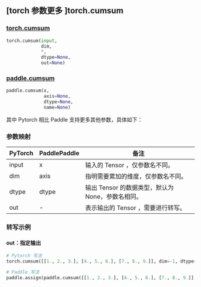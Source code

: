 ## [torch 参数更多 ]torch.cumsum

### [torch.cumsum](https://pytorch.org/docs/stable/generated/torch.cumsum.html?highlight=cumsum#torch.cumsum)

```python
torch.cumsum(input,
             dim,
             *,
             dtype=None,
             out=None)
```

### [paddle.cumsum](https://www.paddlepaddle.org.cn/documentation/docs/zh/api/paddle/cumsum_cn.html#cumsum)

```python
paddle.cumsum(x,
              axis=None,
              dtype=None,
              name=None)
```

其中 Pytorch 相比 Paddle 支持更多其他参数，具体如下：

### 参数映射
| PyTorch       | PaddlePaddle | 备注                                                   |
| ------------- | ------------ | ------------------------------------------------------ |
| input         | x            | 输入的 Tensor ，仅参数名不同。                          |
| dim           | axis         | 指明需要累加的维度，仅参数名不同。                       |
| dtype         | dtype        | 输出 Tensor 的数据类型，默认为 None，参数名相同。         |
| out           | -            | 表示输出的 Tensor ，需要进行转写。                      |


### 转写示例
#### out：指定输出
```python
# Pytorch 写法
torch.cumsum([[1., 2., 3.], [4., 5., 6.], [7., 8., 9.]], dim=-1, dtype='float64', out=y)

# Paddle 写法
paddle.assign(paddle.cumsum([[1., 2., 3.], [4., 5., 6.], [7., 8., 9.]], dim=-1, dtype='float64'), y)
```

